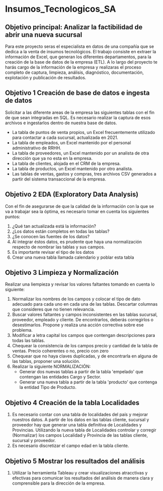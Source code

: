 # Insumos_Tecnologicos_SA
## Objetivo principal: Analizar la factibilidad de abrir una nueva sucursal

Para este proyecto seras el especialista en datos de una compañía que se dedica a la venta de insumos tecnológicos. 
El trabajo consiste en extraer la información de Excel, que generan los diferentes departamentos, para la creación de la base de datos de la empresa (ETL). A lo largo del proyecto te harás cargo de la información de la empresa y realizaras el proceso completo de captura, limpieza, análisis, diagnóstico, documentación, explotación y publicación de resultados.  


## Objetivo 1 Creación de base de datos e ingesta de datos
Solicitar a las diferente areas de la empresa las siguientes tablas con el fin de que sean integradas en SQL. Es necesario realizar la captura de esos archivos e ingestarlos dentro de nuestra base de datos.

* La tabla de puntos de venta propios, un Excel frecuentemente utilizado para contactar a cada sucursal, actualizada en 2021.
* La tabla de empleados, un Excel mantenido por el personal administrativo de RRHH.
* La tabla de proveedores, un Excel mantenido por un analista de otra dirección que ya no esta en la empresa. 
* La tabla de clientes, alojada en el CRM de la empresa.
* La tabla de productos, un Excel mantenido por otro analista.
* Las tablas de ventas, gastos y compras, tres archivos CSV generados a partir del sistema transaccional de la empresa.


## Objetivo 2 EDA (Exploratory Data Analysis)
Con el fín de asegurarse de que la calidad de la información con la que se va a trabajar sea la óptima, es necesario tomar en cuenta los siguientes puntos:

1) ¿Qué tan actualizada está la información? 
2) ¿Los datos están completos en todas las tablas?
3) ¿Se conocen las fuentes de los datos?
4) Al integrar éstos datos, es prudente que haya una normalización respecto de nombrar las tablas y sus campos.
5) Es importante revisar el tipo de los datos 
6) Crear una nueva tabla llamada calendario y poblar esta tabla


## Objetivo 3 Limpieza y Normalización
Realizar una liempieza y revisar los valores faltantes tomando en cuenta lo siguiente:

1) Normalizar los nombres de los campos y colocar el tipo de dato adecuado para cada uno en cada una de las tablas. Descartar columnas que consideres que no tienen relevancia.
2) Buscar valores faltantes y campos inconsistentes en las tablas sucursal, proveedor, empleado y cliente. De encontrarlos, deberás corregirlos o desestimarlos. Propone y realiza una acción correctiva sobre ese problema.
3) Modificar a letra capital los campos que contengan descripciones para todas las tablas.
4) Chequear la consistencia de los campos precio y cantidad de la tabla de ventas. Precio coherentes o no, precio con zero
5) Chequear que no haya claves duplicadas, y de encontrarla en alguna de las tablas, proponer una solución.
6) Realizar la siguiente NORMALIZACIÓN:
    - Generar dos nuevas tablas a partir de la tabla 'empelado' que contengan las entidades Cargo y Sector.
    - Generar una nueva tabla a partir de la tabla 'producto' que contenga la entidad Tipo de Producto.


## Objetivo 4 Creación de la tabla Localidades

1) Es necesario contar con una tabla de localidades del país y mejorar nuestros datos. 
A partir de los datos en las tablas cliente, sucursal y proveedor hay que generar una tabla definitiva de Localidades y Provincias.
Utilizando la nueva tabla de Localidades controlar y corregir (Normalizar) los campos Localidad y Provincia de las tablas cliente, sucursal y proveedor.
2) Es necesario discretizar el campo edad en la tabla cliente.


## Objetivo 5 Mostrar los resultados del análisis

1) Utilizar la herramienta Tableau y crear visualizaciones atracctivas y efectivas para comunicar los resultados del análisis de manera clara y comprensible para la dirección de la empresa.